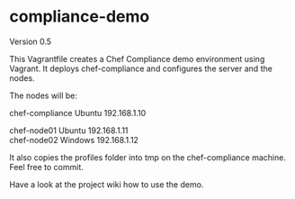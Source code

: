 # compliance-demo

Version 0.5

This Vagrantfile creates a Chef Compliance demo environment using Vagrant. It deploys chef-compliance and configures the server and the nodes.

The nodes will be:

chef-compliance     Ubuntu	192.168.1.10

chef-node01	    Ubuntu	192.168.1.11  
chef-node02	    Windows	192.168.1.12  

It also copies the profiles folder into tmp on the chef-compliance machine. Feel free to commit.

Have a look at the project wiki how to use the demo.
